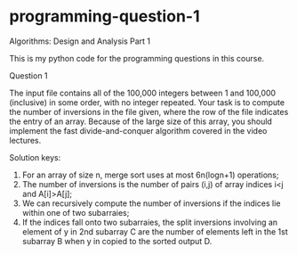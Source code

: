 # programming-question-1
Algorithms: Design and Analysis Part 1

This is my python code for the programming questions in this course.


Question 1

The input file contains all of the 100,000 integers between 1 and 100,000 (inclusive) in some order, with no integer repeated.
Your task is to compute the number of inversions in the file given, where the row of the file indicates the entry of an array.
Because of the large size of this array, you should implement the fast divide-and-conquer algorithm covered in the video lectures.

Solution keys:
1) For an array of size n, merge sort uses at most 6n(logn+1) operations;
2) The number of inversions is the number of pairs (i,j) of array indices i<j and A[i]>A[j];
3) We can recursively compute the number of inversions if the indices lie within one of two subarraies;
4) If the indices fall onto two subarraies, the split inversions involving an element of y in 2nd subarray C are the number of elements left in the 1st subarray B when y in copied to the sorted output D.

